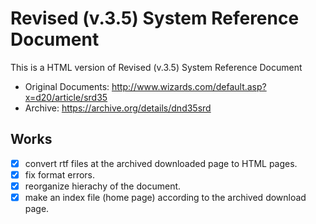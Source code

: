 # Revised (v.3.5) System Reference Document

This is a HTML version of Revised (v.3.5) System Reference Document

- Original Documents: http://www.wizards.com/default.asp?x=d20/article/srd35
- Archive: https://archive.org/details/dnd35srd

## Works
- [x] convert rtf files at the archived downloaded page to HTML pages.
- [x] fix format errors.
- [x] reorganize hierachy of the document.
- [x] make an index file (home page) according to the archived download page.
